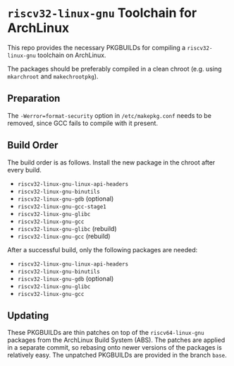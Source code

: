 # `riscv32-linux-gnu` Toolchain for ArchLinux

This repo provides the necessary PKGBUILDs for compiling a `riscv32-linux-gnu`
toolchain on ArchLinux.

The packages should be preferably compiled in a clean chroot (e.g. using
`mkarchroot` and `makechrootpkg`).

## Preparation

The `-Werror=format-security` option in `/etc/makepkg.conf` needs to be removed,
since GCC fails to compile with it present.

## Build Order

The build order is as follows. Install the new package in the chroot after every
build.

- `riscv32-linux-gnu-linux-api-headers`
- `riscv32-linux-gnu-binutils`
- `riscv32-linux-gnu-gdb` (optional)
- `riscv32-linux-gnu-gcc-stage1`
- `riscv32-linux-gnu-glibc`
- `riscv32-linux-gnu-gcc`
- `riscv32-linux-gnu-glibc` (rebuild)
- `riscv32-linux-gnu-gcc` (rebuild)

After a successful build, only the following packages are needed:

- `riscv32-linux-gnu-linux-api-headers`
- `riscv32-linux-gnu-binutils`
- `riscv32-linux-gnu-gdb` (optional)
- `riscv32-linux-gnu-glibc`
- `riscv32-linux-gnu-gcc`

## Updating

These PKGBUILDs are thin patches on top of the `riscv64-linux-gnu` packages from
the ArchLinux Build System (ABS). The patches are applied in a separate commit,
so rebasing onto newer versions of the packages is relatively easy. The
unpatched PKGBUILDs are provided in the branch `base`.
